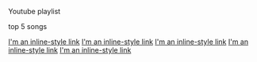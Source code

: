 Youtube playlist

top 5 songs 

[I'm an inline-style link](https://www.youtube.com/watch?v=bk6Xst6euQk&t=963s)
[I'm an inline-style link](https://www.youtube.com/watch?v=dck9K1kfJvQ)
[I'm an inline-style link](https://www.youtube.com/watch?v=vy-k0FopsmY)
[I'm an inline-style link](https://www.youtube.com/watch?v=-5EQIiabJvk)
[I'm an inline-style link](https://www.youtube.com/watch?v=IUjWumGIqe8)
